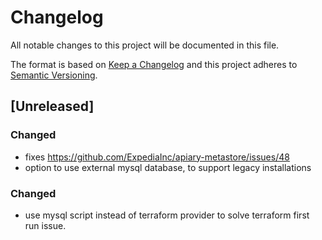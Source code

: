 # Changelog
All notable changes to this project will be documented in this file.

The format is based on [Keep a Changelog](http://keepachangelog.com/en/1.0.0/) and this project adheres to [Semantic Versioning](http://semver.org/spec/v2.0.0.html).

## [Unreleased]

### Changed
- fixes https://github.com/ExpediaInc/apiary-metastore/issues/48
- option to use external mysql database, to support legacy installations

### Changed
- use mysql script instead of terraform provider to solve terraform first run issue.
